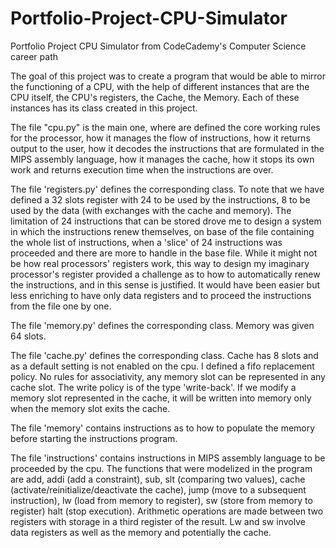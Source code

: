 # Portfolio-Project-CPU-Simulator
Portfolio Project CPU Simulator from CodeCademy's Computer Science career path

The goal of this project was to create a program that would be able to mirror the functioning of a CPU, with the help of different instances that are the CPU itself, the CPU's registers, the Cache, the Memory. Each of these instances has its class created in this project. 

The file "cpu.py" is the main one, where are defined the core working rules for the processor, how it manages the flow of instructions, how it returns output to the user, how it decodes the instructions that are formulated in the MIPS assembly language, how it manages the cache, how it stops its own work and returns execution time when the instructions are over.

The file 'registers.py' defines the corresponding class. To note that we have defined a 32 slots register with 24 to be used by the instructions, 8 to be used by the data (with exchanges with the cache and memory). The limitation of 24 instructions that can be stored drove me to design a system in which the instructions renew themselves, on base of the file containing the whole list of instructions, when a 'slice' of 24 instructions was proceeded and there are more to handle in the base file. While it might not be how real processors' registers work, this way to design my imaginary processor's register provided a challenge as to how to automatically renew the instructions, and in this sense is justified. It would have been easier but less enriching to have only data registers and to proceed the instructions from the file one by one.

The file 'memory.py' defines the corresponding class. Memory was given 64 slots.

The file 'cache.py' defines the corresponding class. Cache has 8 slots and as a default setting is not enabled on the cpu. I defined a fifo replacement policy. No rules for associativity, any memory slot can be represented in any cache slot. The write policy is of the type 'write-back'. If we modify a memory slot represented in the cache, it will be written into memory only when the memory slot exits the cache. 

The file 'memory' contains instructions as to how to populate the memory before starting the instructions program.

The file 'instructions' contains instructions in MIPS assembly language to be proceeded by the cpu. The functions that were modelized in the program are add, addi (add a constraint), sub, slt (comparing two values), cache (activate/reinitialize/deactivate the cache), jump (move to a subsequent instruction), lw (load from memory to register), sw (store from memory to register) halt (stop execution). Arithmetic operations are made between two registers with storage in a third register of the result. Lw and sw involve data registers as well as the memory and potentially the cache. 

